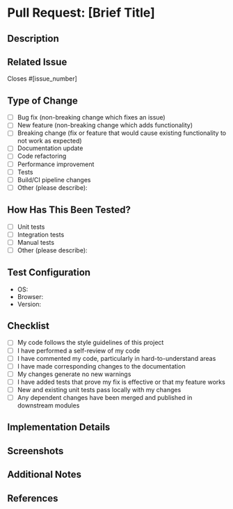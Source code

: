 # Pull Request: [Brief Title]

## Description
<!-- Provide a concise description of the changes -->

## Related Issue
<!-- Link to the issue that this PR addresses -->
Closes #[issue_number]

## Type of Change
<!-- Mark with an 'x' all that apply -->
- [ ] Bug fix (non-breaking change which fixes an issue)
- [ ] New feature (non-breaking change which adds functionality)
- [ ] Breaking change (fix or feature that would cause existing functionality to not work as expected)
- [ ] Documentation update
- [ ] Code refactoring
- [ ] Performance improvement
- [ ] Tests
- [ ] Build/CI pipeline changes
- [ ] Other (please describe):

## How Has This Been Tested?
<!-- Describe the tests you ran to verify your changes -->
- [ ] Unit tests
- [ ] Integration tests
- [ ] Manual tests
- [ ] Other (please describe):

## Test Configuration
<!-- If applicable, provide details about the test environment -->
- OS:
- Browser:
- Version:

## Checklist
<!-- Mark with an 'x' all that apply -->
- [ ] My code follows the style guidelines of this project
- [ ] I have performed a self-review of my code
- [ ] I have commented my code, particularly in hard-to-understand areas
- [ ] I have made corresponding changes to the documentation
- [ ] My changes generate no new warnings
- [ ] I have added tests that prove my fix is effective or that my feature works
- [ ] New and existing unit tests pass locally with my changes
- [ ] Any dependent changes have been merged and published in downstream modules

## Implementation Details
<!-- Provide more detailed information about the implementation -->

## Screenshots
<!-- If applicable, add screenshots to help explain your changes -->

## Additional Notes
<!-- Add any other context about the PR here -->

## References
<!-- List any references, resources, or inspiration used in this PR -->
